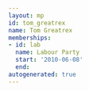```yaml
---
layout: mp
id: tom_greatrex
name: Tom Greatrex
memberships:
- id: lab
  name: Labour Party
  start: '2010-06-08'
  end: 
autogenerated: true
---
```

